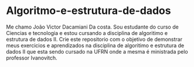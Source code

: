 # Algoritmo-e-estrutura-de-dados
Me chamo João Victor Dacamiani Da costa.
Sou estudante do curso de Ciencias e tecnologia e estou cursando a disciplina de algoritimo e estrutura de dados II.
Crie este repositorio com o objetivo de demonstrar meus exercicios e aprendizados na disciplina de algoritimo e estrutura de dados II que esta sendo cursado na UFRN onde a mesma é ministrada pelo professor Ivanovitch.
